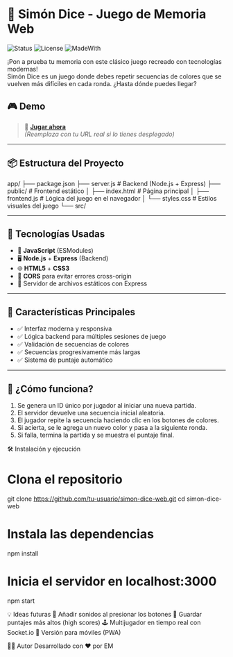 # 🧠 Simón Dice - Juego de Memoria Web
![Status](https://img.shields.io/badge/status-en%20desarrollo-yellow)
![License](https://img.shields.io/badge/license-ISC-blue)
![MadeWith](https://img.shields.io/badge/Made%20with-JavaScript-brightgreen)

¡Pon a prueba tu memoria con este clásico juego recreado con tecnologías modernas!  
Simón Dice es un juego donde debes repetir secuencias de colores que se vuelven más difíciles en cada ronda. ¿Hasta dónde puedes llegar?

## 🎮 Demo

> 🚀 **[Jugar ahora](https://TU-DOMINIO.com)**  
*(Reemplaza con tu URL real si lo tienes desplegado)*

---

## 📦 Estructura del Proyecto

app/
├── package.json
├── server.js # Backend (Node.js + Express)
├── public/ # Frontend estático
│ ├── index.html # Página principal
│ ├── frontend.js # Lógica del juego en el navegador
│ └── styles.css # Estilos visuales del juego
└── src/

---

## 🚀 Tecnologías Usadas

- 🔧 **JavaScript** (ESModules)
- 🖥️ **Node.js** + **Express** (Backend)
- 🌐 **HTML5** + **CSS3**
- 🔄 **CORS** para evitar errores cross-origin
- 📁 Servidor de archivos estáticos con Express

---

## 📌 Características Principales

- ✅ Interfaz moderna y responsiva
- ✅ Lógica backend para múltiples sesiones de juego
- ✅ Validación de secuencias de colores
- ✅ Secuencias progresivamente más largas
- ✅ Sistema de puntaje automático

---

## 🧠 ¿Cómo funciona?

1. Se genera un ID único por jugador al iniciar una nueva partida.
2. El servidor devuelve una secuencia inicial aleatoria.
3. El jugador repite la secuencia haciendo clic en los botones de colores.
4. Si acierta, se le agrega un nuevo color y pasa a la siguiente ronda.
5. Si falla, termina la partida y se muestra el puntaje final.

🛠️ Instalación y ejecución
# Clona el repositorio
git clone https://github.com/tu-usuario/simon-dice-web.git
cd simon-dice-web

# Instala las dependencias
npm install

# Inicia el servidor en localhost:3000
npm start

💡 Ideas futuras
🎵 Añadir sonidos al presionar los botones
💾 Guardar puntajes más altos (high scores)
🕹️ Multijugador en tiempo real con Socket.io
📱 Versión para móviles (PWA)

👨‍💻 Autor
Desarrollado con ❤️ por EM
